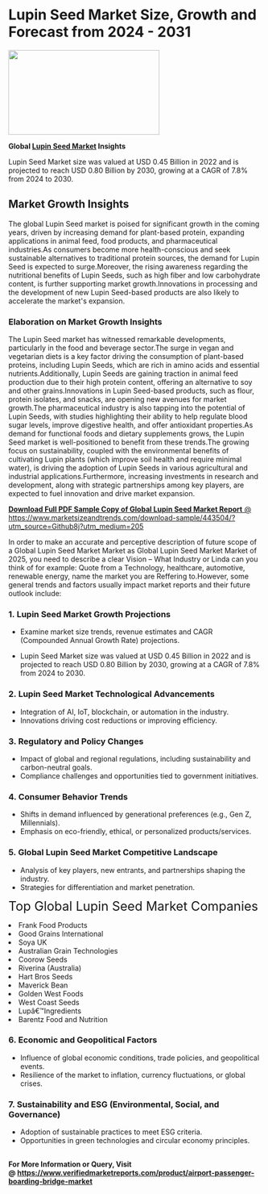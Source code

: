 <H1>Lupin Seed Market Size, Growth and Forecast from 2024 - 2031</H1><img class="aligncenter size-medium wp-image-584254" src="https://thirdeyenews.in/wp-content/uploads/2024/09/Global-Market-Research-300x168.jpeg" alt="" width="300" height="168" /><p><strong>Global&nbsp;<a href="https://www.marketsizeandtrends.com/download-sample/443504/?utm_source=Github8j?utm_medium=205">Lupin Seed Market</a> Insights</strong></p><p>Lupin Seed Market size was valued at USD 0.45 Billion in 2022 and is projected to reach USD 0.80 Billion by 2030, growing at a CAGR of 7.8% from 2024 to 2030.</p><p><h2>Market Growth Insights</h2> The global Lupin Seed market is poised for significant growth in the coming years, driven by increasing demand for plant-based protein, expanding applications in animal feed, food products, and pharmaceutical industries.As consumers become more health-conscious and seek sustainable alternatives to traditional protein sources, the demand for Lupin Seed is expected to surge.Moreover, the rising awareness regarding the nutritional benefits of Lupin Seeds, such as high fiber and low carbohydrate content, is further supporting market growth.Innovations in processing and the development of new Lupin Seed-based products are also likely to accelerate the market's expansion.<p><a href="#"></a></p> <h3>Elaboration on Market Growth Insights</h3> The Lupin Seed market has witnessed remarkable developments, particularly in the food and beverage sector.The surge in vegan and vegetarian diets is a key factor driving the consumption of plant-based proteins, including Lupin Seeds, which are rich in amino acids and essential nutrients.Additionally, Lupin Seeds are gaining traction in animal feed production due to their high protein content, offering an alternative to soy and other grains.Innovations in Lupin Seed-based products, such as flour, protein isolates, and snacks, are opening new avenues for market growth.The pharmaceutical industry is also tapping into the potential of Lupin Seeds, with studies highlighting their ability to help regulate blood sugar levels, improve digestive health, and offer antioxidant properties.As demand for functional foods and dietary supplements grows, the Lupin Seed market is well-positioned to benefit from these trends.The growing focus on sustainability, coupled with the environmental benefits of cultivating Lupin plants (which improve soil health and require minimal water), is driving the adoption of Lupin Seeds in various agricultural and industrial applications.Furthermore, increasing investments in research and development, along with strategic partnerships among key players, are expected to fuel innovation and drive market expansion.<p><a href="#"></p><p><span class=""><strong>Download Full PDF Sample Copy of Global Lupin Seed Market Report</strong> @ <a href="https://www.marketsizeandtrends.com/download-sample/443504/?utm_source=Github8j?utm_medium=205" target="_blank">https://www.marketsizeandtrends.com/download-sample/443504/?utm_source=Github8j?utm_medium=205</a></span></p><p>In order to make an accurate and perceptive description of future scope of a Global&nbsp;Lupin Seed Market Market as Global&nbsp;Lupin Seed Market Market of 2025, you need to describe a clear Vision &ndash; What Industry or Linda can you think of for example: Quote from a Technology, healthcare, automotive, renewable energy, name the market you are Reffering to.However, some general trends and factors usually impact market reports and their future outlook include:</p><h3>1.&nbsp;<strong>Lupin Seed Market Growth Projections</strong></h3><ul><li>Examine market size trends, revenue estimates and CAGR (Compounded Annual Growth Rate) projections.</li><li><p>Lupin Seed Market size was valued at USD 0.45 Billion in 2022 and is projected to reach USD 0.80 Billion by 2030, growing at a CAGR of 7.8% from 2024 to 2030.</p></li></ul><h3>2.&nbsp;<strong>Lupin Seed Market Technological Advancements</strong></h3><ul><li>Integration of AI, IoT, blockchain, or automation in the industry.</li><li>Innovations driving cost reductions or improving efficiency.</li></ul><h3>3.&nbsp;<strong>Regulatory and Policy Changes</strong></h3><ul><li>Impact of global and regional regulations, including sustainability and carbon-neutral goals.</li><li>Compliance challenges and opportunities tied to government initiatives.</li></ul><h3>4.&nbsp;<strong>Consumer Behavior Trends</strong></h3><ul><li>Shifts in demand influenced by generational preferences (e.g., Gen Z, Millennials).</li><li>Emphasis on eco-friendly, ethical, or personalized products/services.</li></ul><h3>5.&nbsp;<strong>Global Lupin Seed Market Competitive Landscape</strong></h3><ul><li>Analysis of key players, new entrants, and partnerships shaping the industry.</li><li>Strategies for differentiation and market penetration.</li></ul><p data-pm-slice="1 1 []"><span style="color: inherit; font-family: inherit; font-size: 25px;">Top Global Lupin Seed Market Companies</span></p><div class="" data-test-id=""><p><li>Frank Food Products</li><li> Good Grains International</li><li> Soya UK</li><li> Australian Grain Technologies</li><li> Coorow Seeds</li><li> Riverina (Australia)</li><li> Hart Bros Seeds</li><li> Maverick Bean</li><li> Golden West Foods</li><li> West Coast Seeds</li><li> Lupâ€™Ingredients</li><li> Barentz Food and Nutrition</li></p></div><h3>6.&nbsp;<strong>Economic and Geopolitical Factors</strong></h3><ul><li>Influence of global economic conditions, trade policies, and geopolitical events.</li><li>Resilience of the market to inflation, currency fluctuations, or global crises.</li></ul><h3>7.&nbsp;<strong>Sustainability and ESG (Environmental, Social, and Governance)</strong></h3><ul><li>Adoption of sustainable practices to meet ESG criteria.</li><li>Opportunities in green technologies and circular economy principles.</li></ul><h2><strong style="font-size: 14px;">For More Information or Query, Visit @&nbsp;</strong><a style="background-color: #ffffff; font-size: 14px;" href="https://www.marketsizeandtrends.com/report/lupin-seed-market/" target="_blank">https://www.verifiedmarketreports.com/product/airport-passenger-boarding-bridge-market</a></h2>